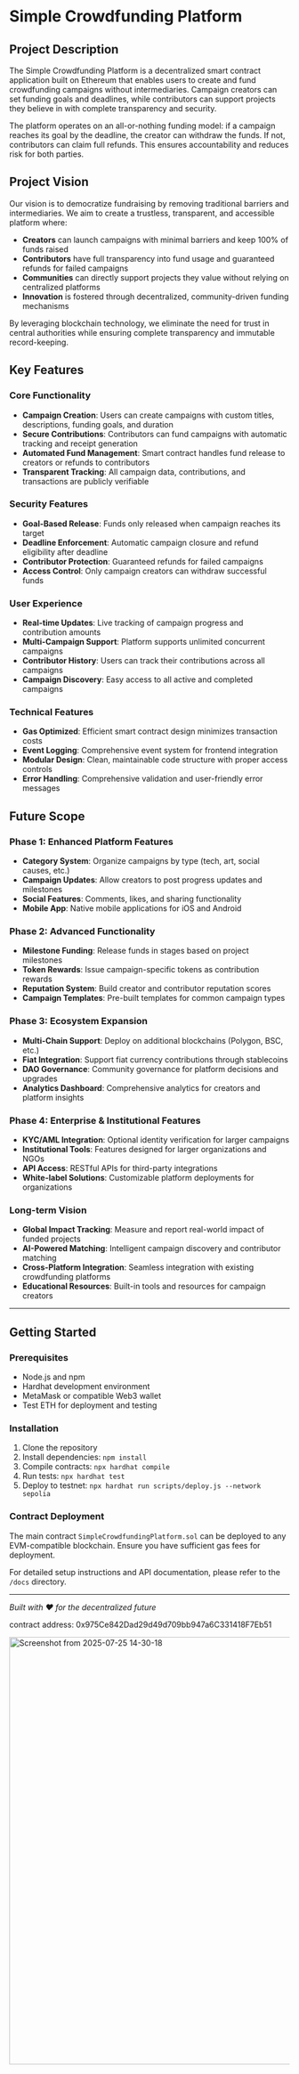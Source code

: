 # Simple Crowdfunding Platform

## Project Description

The Simple Crowdfunding Platform is a decentralized smart contract application built on Ethereum that enables users to create and fund crowdfunding campaigns without intermediaries. Campaign creators can set funding goals and deadlines, while contributors can support projects they believe in with complete transparency and security.

The platform operates on an all-or-nothing funding model: if a campaign reaches its goal by the deadline, the creator can withdraw the funds. If not, contributors can claim full refunds. This ensures accountability and reduces risk for both parties.

## Project Vision

Our vision is to democratize fundraising by removing traditional barriers and intermediaries. We aim to create a trustless, transparent, and accessible platform where:

- **Creators** can launch campaigns with minimal barriers and keep 100% of funds raised
- **Contributors** have full transparency into fund usage and guaranteed refunds for failed campaigns  
- **Communities** can directly support projects they value without relying on centralized platforms
- **Innovation** is fostered through decentralized, community-driven funding mechanisms

By leveraging blockchain technology, we eliminate the need for trust in central authorities while ensuring complete transparency and immutable record-keeping.

## Key Features

### Core Functionality
- **Campaign Creation**: Users can create campaigns with custom titles, descriptions, funding goals, and duration
- **Secure Contributions**: Contributors can fund campaigns with automatic tracking and receipt generation
- **Automated Fund Management**: Smart contract handles fund release to creators or refunds to contributors
- **Transparent Tracking**: All campaign data, contributions, and transactions are publicly verifiable

### Security Features  
- **Goal-Based Release**: Funds only released when campaign reaches its target
- **Deadline Enforcement**: Automatic campaign closure and refund eligibility after deadline
- **Contributor Protection**: Guaranteed refunds for failed campaigns
- **Access Control**: Only campaign creators can withdraw successful funds

### User Experience
- **Real-time Updates**: Live tracking of campaign progress and contribution amounts
- **Multi-Campaign Support**: Platform supports unlimited concurrent campaigns
- **Contributor History**: Users can track their contributions across all campaigns
- **Campaign Discovery**: Easy access to all active and completed campaigns

### Technical Features
- **Gas Optimized**: Efficient smart contract design minimizes transaction costs
- **Event Logging**: Comprehensive event system for frontend integration
- **Modular Design**: Clean, maintainable code structure with proper access controls
- **Error Handling**: Comprehensive validation and user-friendly error messages

## Future Scope

### Phase 1: Enhanced Platform Features
- **Category System**: Organize campaigns by type (tech, art, social causes, etc.)
- **Campaign Updates**: Allow creators to post progress updates and milestones
- **Social Features**: Comments, likes, and sharing functionality
- **Mobile App**: Native mobile applications for iOS and Android

### Phase 2: Advanced Functionality  
- **Milestone Funding**: Release funds in stages based on project milestones
- **Token Rewards**: Issue campaign-specific tokens as contribution rewards
- **Reputation System**: Build creator and contributor reputation scores
- **Campaign Templates**: Pre-built templates for common campaign types

### Phase 3: Ecosystem Expansion
- **Multi-Chain Support**: Deploy on additional blockchains (Polygon, BSC, etc.)
- **Fiat Integration**: Support fiat currency contributions through stablecoins
- **DAO Governance**: Community governance for platform decisions and upgrades
- **Analytics Dashboard**: Comprehensive analytics for creators and platform insights

### Phase 4: Enterprise & Institutional Features
- **KYC/AML Integration**: Optional identity verification for larger campaigns
- **Institutional Tools**: Features designed for larger organizations and NGOs
- **API Access**: RESTful APIs for third-party integrations
- **White-label Solutions**: Customizable platform deployments for organizations

### Long-term Vision
- **Global Impact Tracking**: Measure and report real-world impact of funded projects
- **AI-Powered Matching**: Intelligent campaign discovery and contributor matching
- **Cross-Platform Integration**: Seamless integration with existing crowdfunding platforms
- **Educational Resources**: Built-in tools and resources for campaign creators

---

## Getting Started

### Prerequisites
- Node.js and npm
- Hardhat development environment
- MetaMask or compatible Web3 wallet
- Test ETH for deployment and testing

### Installation
1. Clone the repository
2. Install dependencies: `npm install`
3. Compile contracts: `npx hardhat compile`
4. Run tests: `npx hardhat test`
5. Deploy to testnet: `npx hardhat run scripts/deploy.js --network sepolia`

### Contract Deployment
The main contract `SimpleCrowdfundingPlatform.sol` can be deployed to any EVM-compatible blockchain. Ensure you have sufficient gas fees for deployment.

For detailed setup instructions and API documentation, please refer to the `/docs` directory.

---

*Built with ❤️ for the decentralized future*

contract address: 0x975Ce842Dad29d49d709bb947a6C331418F7Eb51

<img width="1366" height="768" alt="Screenshot from 2025-07-25 14-30-18" src="https://github.com/user-attachments/assets/ec99e6d5-f999-4351-82ac-b17494395e4e" />
